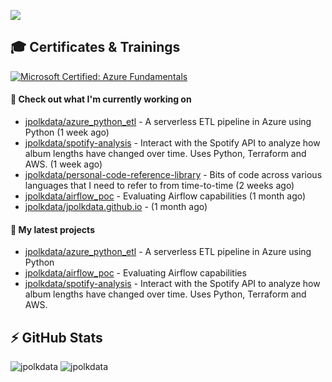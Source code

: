 <a href=""><img align="center" src="https://komarev.com/ghpvc/?username=jpolkdata" /></a>




## 🎓 Certificates & Trainings
<!--START_SECTION:badges-->
[![Microsoft Certified: Azure Fundamentals](https://images.credly.com/size/110x110/images/be8fcaeb-c769-4858-b567-ffaaa73ce8cf/image.png)](http://www.credly.com/badges/3639db6b-0e0d-4176-ad44-b3e4005d8ed7 "Microsoft Certified: Azure Fundamentals")
<!--END_SECTION:badges-->


#### 👷 Check out what I'm currently working on

- [jpolkdata/azure_python_etl](https://github.com/jpolkdata/azure_python_etl) - A serverless ETL pipeline in Azure using Python (1 week ago)
- [jpolkdata/spotify-analysis](https://github.com/jpolkdata/spotify-analysis) - Interact with the Spotify API to analyze how album lengths have changed over time. Uses Python, Terraform and AWS. (1 week ago)
- [jpolkdata/personal-code-reference-library](https://github.com/jpolkdata/personal-code-reference-library) - Bits of code across various languages that I need to refer to from time-to-time (2 weeks ago)
- [jpolkdata/airflow_poc](https://github.com/jpolkdata/airflow_poc) - Evaluating Airflow capabilities (1 month ago)
- [jpolkdata/jpolkdata.github.io](https://github.com/jpolkdata/jpolkdata.github.io) -  (1 month ago)

#### 🌱 My latest projects

- [jpolkdata/azure_python_etl](https://github.com/jpolkdata/azure_python_etl) - A serverless ETL pipeline in Azure using Python
- [jpolkdata/airflow_poc](https://github.com/jpolkdata/airflow_poc) - Evaluating Airflow capabilities
- [jpolkdata/spotify-analysis](https://github.com/jpolkdata/spotify-analysis) - Interact with the Spotify API to analyze how album lengths have changed over time. Uses Python, Terraform and AWS.

## ⚡ GitHub Stats

![jpolkdata](https://github-readme-stats.vercel.app/api?username=jpolkdata&show_icons=true&theme=tokyonight&bg_color=40,1B1D77,130874,5127A4&hide=contribs,issues)
![jpolkdata](https://github-readme-stats.vercel.app/api/top-langs/?username=jpolkdata&layout=compact&theme=tokyonight&bg_color=40,1B1D77,130874,5127A4)
